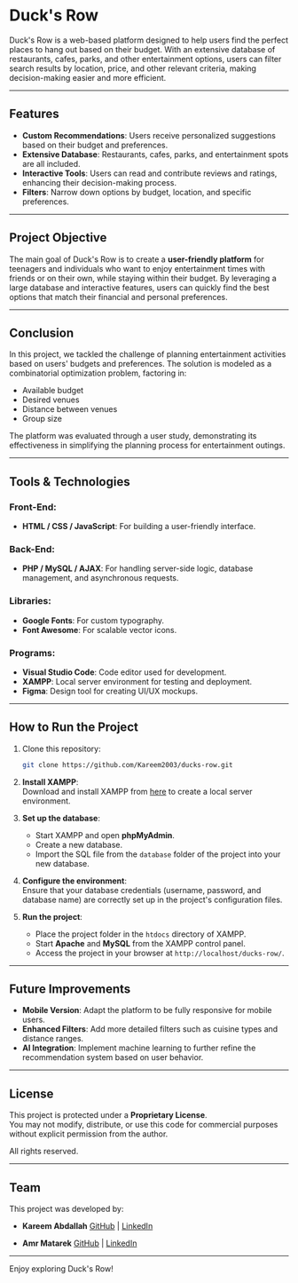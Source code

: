 # Duck's Row

Duck's Row is a web-based platform designed to help users find the perfect places to hang out based on their budget. With an extensive database of restaurants, cafes, parks, and other entertainment options, users can filter search results by location, price, and other relevant criteria, making decision-making easier and more efficient.

---

## Features

- **Custom Recommendations**: Users receive personalized suggestions based on their budget and preferences.
- **Extensive Database**: Restaurants, cafes, parks, and entertainment spots are all included.
- **Interactive Tools**: Users can read and contribute reviews and ratings, enhancing their decision-making process.
- **Filters**: Narrow down options by budget, location, and specific preferences.

---

## Project Objective

The main goal of Duck's Row is to create a **user-friendly platform** for teenagers and individuals who want to enjoy entertainment times with friends or on their own, while staying within their budget. By leveraging a large database and interactive features, users can quickly find the best options that match their financial and personal preferences.

---

## Conclusion

In this project, we tackled the challenge of planning entertainment activities based on users' budgets and preferences. The solution is modeled as a combinatorial optimization problem, factoring in:
- Available budget
- Desired venues
- Distance between venues
- Group size

The platform was evaluated through a user study, demonstrating its effectiveness in simplifying the planning process for entertainment outings.

---

## Tools & Technologies

### Front-End:
- **HTML / CSS / JavaScript**: For building a user-friendly interface.
  
### Back-End:
- **PHP / MySQL / AJAX**: For handling server-side logic, database management, and asynchronous requests.
  
### Libraries:
- **Google Fonts**: For custom typography.
- **Font Awesome**: For scalable vector icons.

### Programs:
- **Visual Studio Code**: Code editor used for development.
- **XAMPP**: Local server environment for testing and deployment.
- **Figma**: Design tool for creating UI/UX mockups.

---

## How to Run the Project

1. Clone this repository:  
   ```bash
   git clone https://github.com/Kareem2003/ducks-row.git
2. **Install XAMPP**:  
   Download and install XAMPP from [here](https://www.apachefriends.org/index.html) to create a local server environment.

3. **Set up the database**:  
   - Start XAMPP and open **phpMyAdmin**.
   - Create a new database.
   - Import the SQL file from the `database` folder of the project into your new database.

4. **Configure the environment**:  
   Ensure that your database credentials (username, password, and database name) are correctly set up in the project's configuration files.

5. **Run the project**:  
   - Place the project folder in the `htdocs` directory of XAMPP.
   - Start **Apache** and **MySQL** from the XAMPP control panel.
   - Access the project in your browser at `http://localhost/ducks-row/`.
  
---

## Future Improvements

- **Mobile Version**: Adapt the platform to be fully responsive for mobile users.
- **Enhanced Filters**: Add more detailed filters such as cuisine types and distance ranges.
- **AI Integration**: Implement machine learning to further refine the recommendation system based on user behavior.

---

## License

This project is protected under a **Proprietary License**.  
You may not modify, distribute, or use this code for commercial purposes without explicit permission from the author.

All rights reserved.

---

## Team

This project was developed by:

- **Kareem Abdallah**
  [GitHub](https://github.com/Kareem2003) | [LinkedIn](https://www.linkedin.com/in/kareem2003/)
  
- **Amr Matarek**
  [GitHub](https://github.com/Amr11matarek) | [LinkedIn](https://www.linkedin.com/in/amr-matarek-72839b244)
  

---

Enjoy exploring Duck's Row!
